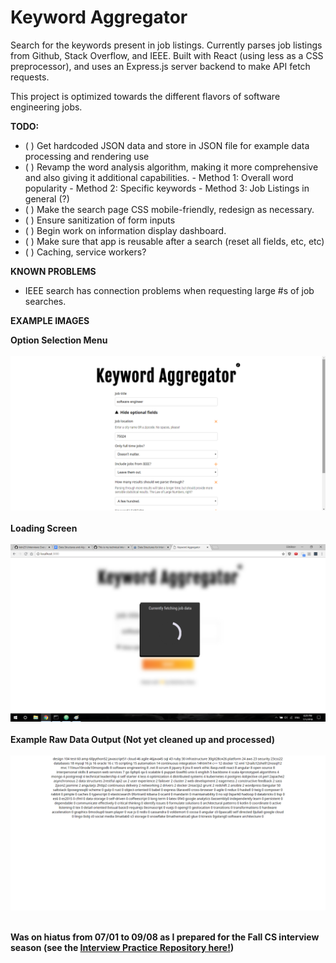 # Keyword Aggregator

Search for the keywords present in job listings. Currently parses job listings from Github, Stack Overflow, and IEEE. Built with React (using less as a CSS preprocessor), and uses an Express.js server backend to make API fetch requests.

This project is optimized towards the different flavors of software engineering jobs.

**TODO:**
- ( ) Get hardcoded JSON data and store in JSON file for example data processing and rendering use
- ( ) Revamp the word analysis algorithm, making it more comprehensive and also giving it additional capabilities.
        - Method 1: Overall word popularity
        - Method 2: Specific keywords
        - Method 3: Job Listings in general (?)
- ( ) Make the search page CSS mobile-friendly, redesign as necessary.
- ( ) Ensure sanitization of form inputs
- ( ) Begin work on information display dashboard.
- ( ) Make sure that app is reusable after a search (reset all fields, etc, etc)
- ( ) Caching, service workers?

**KNOWN PROBLEMS**
- IEEE search has connection problems when requesting large #s of job searches.

**EXAMPLE IMAGES**

**Option Selection Menu** <br> <br>
![Option Selection Menu](https://raw.githubusercontent.com/Oceanwall/keyword-aggregator/master/demo_pictures/option_selection.png) <br> <br>
**Loading Screen** <br> <br>
![Loading Screen](https://raw.githubusercontent.com/Oceanwall/keyword-aggregator/master/demo_pictures/loading_screen.png) <br> <br>
**Example Raw Data Output (Not yet cleaned up and processed)** <br> <br>
![Raw Data Output](https://raw.githubusercontent.com/Oceanwall/keyword-aggregator/master/demo_pictures/raw_results.png) <br> <br>

**Was on hiatus from 07/01 to 09/08 as I prepared for the Fall CS interview season (see the [Interview Practice Repository here!](https://github.com/Oceanwall/InterviewPreparation))**
